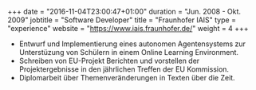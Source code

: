 +++
date = "2016-11-04T23:00:47+01:00"
duration = "Jun. 2008 - Okt. 2009"
jobtitle = "Software Developer"
title = "Fraunhofer IAIS"
type = "experience"
website = "https://www.iais.fraunhofer.de/"
weight = 4
+++
* Entwurf und Implementierung eines autonomen Agentensystems zur Unterstüzung von Schülern in einem Online Learning Environment.
* Schreiben von EU-Projekt Berichten und vorstellen der Projektergebnisse in den jährlichen Treffen der EU Kommission.
* Diplomarbeit über Themenveränderungen in Texten über die Zeit.

